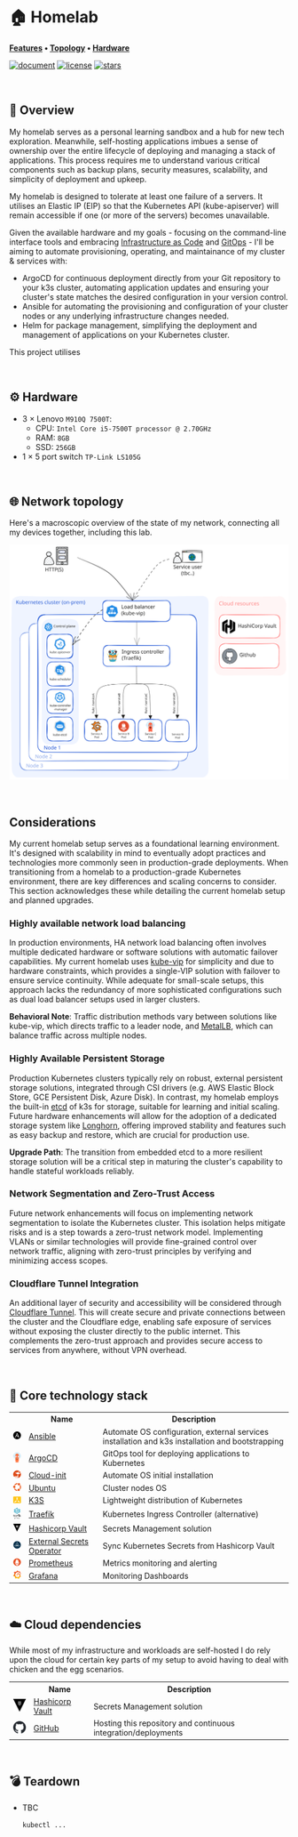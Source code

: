 # 🏠 Homelab

**[Features](#features) • [Topology](#🌐-network-topology) • [Hardware](#⚙️-hardware)**

[![document](https://img.shields.io/website?label=document&logo=gitbook&logoColor=white&style=flat-square&url=https%3A%2F%2Fhomelab.jordanhoare.com)](https://homelab.jordanhoare.com)
[![license](https://img.shields.io/github/license/jordanhoare/homelab?style=flat-square&logo=gnu&logoColor=white)](https://www.gnu.org/licenses/gpl-3.0.html)
[![stars](https://img.shields.io/github/stars/jordanhoare/homelab?logo=github&logoColor=white&color=gold&style=flat-square)](https://github.com/jordanhoare/homelab)


<br>

## 📖 Overview

My homelab serves as a personal learning sandbox and a hub for new tech exploration. Meanwhile, self-hosting applications imbues a sense of ownership over the entire lifecycle of deploying and managing a stack of applications. This process requires me to understand various critical components such as backup plans, security measures, scalability, and simplicity of deployment and upkeep.

My homelab is designed to tolerate at least one failure of a servers. It utilises an Elastic IP (EIP) so that the Kubernetes API (kube-apiserver) will remain accessible if one (or more of the servers) becomes unavailable. 

Given the available hardware and my goals - focusing on the command-line interface tools and embracing [Infrastructure as Code](https://en.wikipedia.org/wiki/Infrastructure_as_code) and [GitOps](https://www.weave.works/technologies/gitops) - I'll be aiming to automate provisioning, operating, and maintainance of my cluster & services with:
- ArgoCD for continuous deployment directly from your Git repository to your k3s cluster, automating application updates and ensuring your cluster's state matches the desired configuration in your version control.
- Ansible for automating the provisioning and configuration of your cluster nodes or any underlying infrastructure changes needed.
- Helm for package management, simplifying the deployment and management of applications on your Kubernetes cluster.


This project utilises 

<br>


## ⚙️ Hardware

- 3 × Lenovo `M910Q 7500T`:
    - CPU: `Intel Core i5-7500T processor @ 2.70GHz`
    - RAM: `8GB`
    - SSD: `256GB`
- 1 × 5 port switch `TP-Link LS105G`

<br>

## 🌐 Network topology

Here's a macroscopic overview of the state of my network, connecting all my devices together, including this lab.

![network](https://raw.githubusercontent.com/jordanhoare/homelab/main/docs/src/assets/drawings/topology.excalidraw.svg)


<br>

## Considerations

My current homelab setup serves as a foundational learning environment. It's designed with scalability in mind to eventually adopt practices and technologies more commonly seen in production-grade deployments. When transitioning from a homelab to a production-grade Kubernetes environment, there are key differences and scaling concerns to consider. This section acknowledges these while detailing the current homelab setup and planned upgrades.

### Highly available network load balancing
In production environments, HA network load balancing often involves multiple dedicated hardware or software solutions with automatic failover capabilities. My current homelab uses [kube-vip](https://kube-vip.io/) for simplicity and due to hardware constraints, which provides a single-VIP solution with failover to ensure service continuity. While adequate for small-scale setups, this approach lacks the redundancy of more sophisticated configurations such as dual load balancer setups used in larger clusters.

**Behavioral Note**: Traffic distribution methods vary between solutions like kube-vip, which directs traffic to a leader node, and [MetalLB](https://metallb.universe.tf/), which can balance traffic across multiple nodes.

### Highly Available Persistent Storage

Production Kubernetes clusters typically rely on robust, external persistent storage solutions, integrated through CSI drivers (e.g. AWS Elastic Block Store, GCE Persistent Disk, Azure Disk). In contrast, my homelab employs the built-in [etcd](https://docs.k3s.io/datastore/ha-embedded) of k3s for storage, suitable for learning and initial scaling. Future hardware enhancements will allow for the adoption of a dedicated storage system like [Longhorn](https://longhorn.io/), offering improved stability and features such as easy backup and restore, which are crucial for production use.

**Upgrade Path**: The transition from embedded etcd to a more resilient storage solution will be a critical step in maturing the cluster's capability to handle stateful workloads reliably.


### Network Segmentation and Zero-Trust Access
Future network enhancements will focus on implementing network segmentation to isolate the Kubernetes cluster. This isolation helps mitigate risks and is a step towards a zero-trust network model. Implementing VLANs or similar technologies will provide fine-grained control over network traffic, aligning with zero-trust principles by verifying and minimizing access scopes.

### Cloudflare Tunnel Integration
An additional layer of security and accessibility will be considered through [Cloudflare Tunnel](https://www.cloudflare.com/en-au/products/tunnel/). This will create secure and private connections between the cluster and the Cloudflare edge, enabling safe exposure of services without exposing the cluster directly to the public internet. This complements the zero-trust approach and provides secure access to services from anywhere, without VPN overhead.


<br>

## 🔧 Core technology stack

<div class="d-flex">
<table class="table table-white table-borderer border-dark w-auto align-middle">
    <tr>
        <th></th>
        <th>Name</th>
        <th>Description</th>
    </tr>
    <tr>
        <td><img width="32" src="https://raw.githubusercontent.com/jordanhoare/homelab/main/docs/src/assets/logos/ansible.svg"></td>
        <td><a href="https://www.ansible.com">Ansible</a></td>
        <td>Automate OS configuration, external services installation and k3s installation and bootstrapping</td>
    </tr>
    <tr>
        <td><img width="32" src="https://raw.githubusercontent.com/jordanhoare/homelab/main/docs/src/assets/logos/argocd.svg"></td>
        <td><a href="https://argoproj.github.io/cd">ArgoCD</a></td>
        <td>GitOps tool for deploying applications to Kubernetes</td>
    </tr>
    <tr>
        <td><img width="32" src="https://raw.githubusercontent.com/jordanhoare/homelab/main/docs/src/assets/logos/cloud-init.svg"></td>
        <td><a href="https://cloudinit.readthedocs.io/en/latest/">Cloud-init</a></td>
        <td>Automate OS initial installation</td>
    </tr>
    <tr>
        <td><img width="32" src="https://raw.githubusercontent.com/jordanhoare/homelab/main/docs/src/assets/logos/ubuntu.svg"></td>
        <td><a href="https://ubuntu.com/">Ubuntu</a></td>
        <td>Cluster nodes OS</td>
    </tr>
    <tr>
        <td><img width="32" src="https://raw.githubusercontent.com/jordanhoare/homelab/main/docs/src/assets/logos/k3s.svg"></td>
        <td><a href="https://k3s.io/">K3S</a></td>
        <td>Lightweight distribution of Kubernetes</td>
    </tr>
    <tr>
        <td><img width="32" src="https://raw.githubusercontent.com/jordanhoare/homelab/main/docs/src/assets/logos/traefik.svg"></td>
        <td><a href="https://traefik.io/">Traefik</a></td>
        <td>Kubernetes Ingress Controller (alternative)</td>
    </tr>   
    <tr>
        <td><img width="32" src="https://raw.githubusercontent.com/jordanhoare/homelab/main/docs/src/assets/logos/vault.svg"></td>
        <td><a href="https://www.vaultproject.io/">Hashicorp Vault</a></td>
        <td>Secrets Management solution</td>
    </tr>
    <tr>
        <td><img width="32" src="https://raw.githubusercontent.com/jordanhoare/homelab/main/docs/src/assets/logos/external-secrets.svg"></td>
        <td><a href="https://external-secrets.io/">External Secrets Operator</a></td>
        <td>Sync Kubernetes Secrets from Hashicorp Vault</td>
    </tr>
    <tr>
        <td><img width="32" src="https://raw.githubusercontent.com/jordanhoare/homelab/main/docs/src/assets/logos/prometheus.svg"></td>
        <td><a href="https://prometheus.io/">Prometheus</a></td>
        <td>Metrics monitoring and alerting</td>
    </tr>
    <tr>
        <td><img width="32" src="https://raw.githubusercontent.com/jordanhoare/homelab/main/docs/src/assets/logos/grafana.svg"></td>
        <td><a href="https://grafana.com/oss/grafana/">Grafana</a></td>
        <td>Monitoring Dashboards</td>
    </tr>
</table>
</div>

<br>


## ☁️ Cloud dependencies

While most of my infrastructure and workloads are self-hosted I do rely upon the cloud for certain key parts of my setup to avoid having to deal with chicken and the egg scenarios.

<div class="d-flex">
<table class="table table-white table-borderer border-dark w-auto align-middle">
    <tr>
        <th></th>
        <th>Name</th>
        <th>Description</th>
    </tr>
    <tr>
        <td><img width="32" src="https://raw.githubusercontent.com/jordanhoare/homelab/main/docs/src/assets/logos/vault.svg"></td>
        <td><a href="https://www.vaultproject.io/">Hashicorp Vault</a></td>
        <td>Secrets Management solution</td>
    </tr>
    <tr>
        <td><img width="32" src="https://raw.githubusercontent.com/jordanhoare/homelab/main/docs/src/assets/logos/github.svg"></td>
        <td><a href="https://github.com/">GitHub</a></td>
        <td>Hosting this repository and continuous integration/deployments</td>
    </tr>
</table>
</div>

<br>


## 💣 Teardown

- TBC

  ```bash
  kubectl ...
  ```

